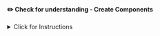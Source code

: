 #### :pencil2: Check for understanding - Create Components

<details>
<summary> Click for Instructions </summary>

Complete the below activity:

##### **1. Create a copy of the Codesandbox app:**

Open the following React app: [Codesandbox - Exercise](https://codesandbox.io/s/m3-d1-react-introduction-cfu1-5xhrh?file=/src/App.js). To start working you just need to start writting the code, upon first save (<kbd>CMD</kbd>+<kbd>Z</kbd> / <kbd>CTRL</kbd>+<kbd>Z</kbd>) Codesandbox will automatically create a copy of the app for you with a new URL.

<br>

##### **2. Check the examples in the `Navbar` and `App` components:**

Before starting take a look at the `Navbar` component (`/src/components/Navbar`). We left this component as an example for you, feel free to use it as a reference.

If you open `App.js` you will see that the component `Navbar` is already imported in the file:

```jsx
import Navbar from "./components/Navbar"; // <== Import here
```

and displayed in the `App` like this:

```jsx
function App() {
  return (
    <div className="App">
      <Navbar />

      {/*  <Headline /> */}

      {/* <ButtonBlue /> */}

      {/* <ButtonYellow /> */}

      {/* <Gallery /> */}

      {/*   <ImageOne /> */}

      {/*   <ImageTwo /> */}
    </div>
  );
}
```

<br>

##### **3. Create and display the components: **

Next create the following components and display them in the `App` component:

- `Headline`
- `ButtonBlue`
- `ButtonYellow`
- `Gallery`

You can find the content for each component in the file `/content.html` that we provided for you.

**Note:** Once you are done creating each component remember to export the component from its file.

To display the newly created component you will need to import it in the `App.js` and include it inside of the _return_ of the `App` in the same way we did with `<Navbar />` in the previous example ( see above).

##### **4. Create and render the nested components: **

Next create the following components and display them in the `Gallery` component:

- `ImageOne`
- `ImageTwo`

You can find the content for each component in the file `/content.html` that we provided for you.

**Note:** Component `ImageOne` and `ImageTwo` should be displayed inside of the `Gallery` component. You can check the file `Gallery.js` from the previous codesandbox example :point_right: - [React Introduction](https://codesandbox.io/s/m3-d1-react-introduction-ielbx?file=/src/components/Gallery.js), as a guide on how to do this.

**Important:** Once you are done creating each component remember to export the component from its file.

<br>

##### **5. (Bonus) Create a dynamic component `CustomButton`**:

Create a dynamic component `CustomButton` by using the file `CustomButton.js` from previous codesandbox example :point_right: - [React Introduction](https://codesandbox.io/s/m3-d1-react-introduction-ielbx?file=/src/components/CustomButton.js) as a guide.

<br>

##### :trophy: **Solution:**

You can find the Codesanbox with the final solution on the following **[link](https://codesandbox.io/s/solution-m3-d1-react-introduction-cfu1-82td7?file=/src/App.js)**.

#####

</details>

<br>

